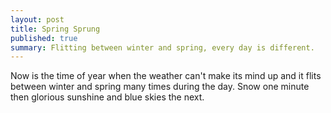 ```yaml
---
layout: post
title: Spring Sprung
published: true
summary: Flitting between winter and spring, every day is different.
---
```


Now is the time of year when the weather can't make its mind up and it flits between winter and spring many times during the day. Snow one minute then glorious sunshine and blue skies the next.
